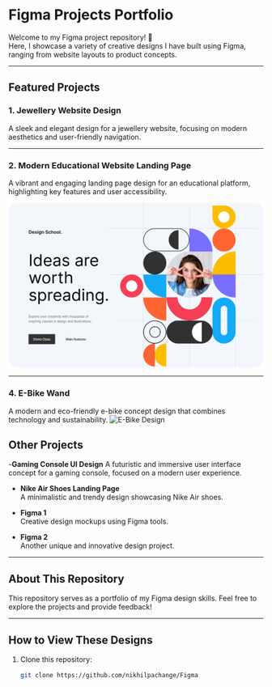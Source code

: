 # Figma Projects Portfolio

Welcome to my Figma project repository! 🎨  
Here, I showcase a variety of creative designs I have built using Figma, ranging from website layouts to product concepts.

---

## Featured Projects

### 1. Jewellery Website Design
A sleek and elegant design for a jewellery website, focusing on modern aesthetics and user-friendly navigation.



---

### 2. Modern Educational Website Landing Page
A vibrant and engaging landing page design for an educational platform, highlighting key features and user accessibility.

<img src="images/Modern_Educational_Website.png" alt="Modern Educational Website" width="800">

---                                                                               
### 4. E-Bike Wand
A modern and eco-friendly e-bike concept design that combines technology and sustainability.                                 ![E-Bike Design](images/Frame.png)

## Other Projects

 -**Gaming Console UI Design**
    A futuristic and immersive user interface concept for a gaming console, focused on a modern user experience.

- **Nike Air Shoes Landing Page**  
  A minimalistic and trendy design showcasing Nike Air shoes.

- **Figma 1**  
  Creative design mockups using Figma tools.

- **Figma 2**  
  Another unique and innovative design project.

---

## About This Repository

This repository serves as a portfolio of my Figma design skills. Feel free to explore the projects and provide feedback!

---

## How to View These Designs

1. Clone this repository:
   ```bash
   git clone https://github.com/nikhilpachange/Figma

